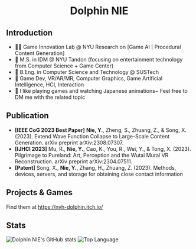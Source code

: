 # <div align="center">Dolphin NIE</div>


## Introduction
- 👩‍💻 Game Innovation Lab @ NYU Research on \[Game AI | Procedural Content Generation\]
- 🏫 M.S. in IDM @ NYU Tandon (focusing on entertainment technology from Computer Science + Game Center) 
- 🏫 B.Eng. in Computer Science and Technology @ SUSTech  
- 🤔 Game Dev, VR/AR/MR, Computer Graphics, Game Artificial Intelligence, HCI, Interaction
- 🙂 I like playing games and watching Japanese animations~ Feel free to DM me with the related topic

## Publication
- **\[IEEE CoG 2023 Best Paper\]** **Nie, Y**., Zheng, S., Zhuang, Z., & Song, X. (2023). Extend Wave Function Collapse to Large-Scale Content Generation. arXiv preprint arXiv:2308.07307.
- **\[IJHCI 2023\]** Mu, R., **Nie, Y.**, Cao, K., You, R., Wei, Y., & Tong, X. (2023). Pilgrimage to Pureland: Art, Perception and the Wutai Mural VR Reconstruction. arXiv preprint arXiv:2304.07511.
- **\[Patent\]** Song, X., **Nie, Y.**, Zhang, H., Zhuang, Z. (2023). Methods, devices, servers, and storage for obtaining close contact information

## Projects & Games

Find them at https://nyh-dolphin.itch.io/

## Stats
![Dolphin NIE's GitHub stats](https://github-readme-stats.vercel.app/api?username=NYH-Dolphin&theme=transparent&show_icons=true&layout=compact) 
![Top Language](https://github-readme-stats.vercel.app/api/top-langs/?username=NYH-Dolphin&repo=NYH-Dolphin&layout=compact)






